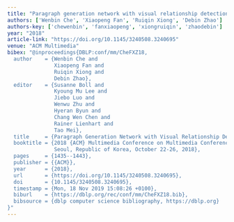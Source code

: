 ```yaml
---
title: "Paragraph generation network with visual relationship detection"
authors: ['Wenbin Che', 'Xiaopeng Fan', 'Ruiqin Xiong', 'Debin Zhao']
authors-key: ['chewenbin', 'fanxiaopeng', 'xiongruiqin', 'zhaodebin']
year: "2018"
article-link: "https://doi.org/10.1145/3240508.3240695"
venue: "ACM Multimedia"
bibex: "@inproceedings{DBLP:conf/mm/CheFXZ18,
  author    = {Wenbin Che and
               Xiaopeng Fan and
               Ruiqin Xiong and
               Debin Zhao},
  editor    = {Susanne Boll and
               Kyoung Mu Lee and
               Jiebo Luo and
               Wenwu Zhu and
               Hyeran Byun and
               Chang Wen Chen and
               Rainer Lienhart and
               Tao Mei},
  title     = {Paragraph Generation Network with Visual Relationship Detection},
  booktitle = {2018 {ACM} Multimedia Conference on Multimedia Conference, {MM} 2018,
               Seoul, Republic of Korea, October 22-26, 2018},
  pages     = {1435--1443},
  publisher = {{ACM}},
  year      = {2018},
  url       = {https://doi.org/10.1145/3240508.3240695},
  doi       = {10.1145/3240508.3240695},
  timestamp = {Mon, 18 Nov 2019 15:08:26 +0100},
  biburl    = {https://dblp.org/rec/conf/mm/CheFXZ18.bib},
  bibsource = {dblp computer science bibliography, https://dblp.org}
}"
---
```

